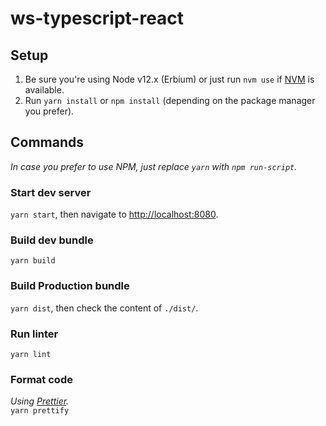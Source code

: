 # ws-typescript-react

## Setup

1. Be sure you're using Node v12.x (Erbium) or just run `nvm use` if [NVM](https://github.com/nvm-sh/nvm) is available.
2. Run `yarn install` or `npm install` (depending on the package manager you prefer).

## Commands
_In case you prefer to use NPM, just replace `yarn` with `npm run-script`._

### Start dev server
`yarn start`, then navigate to [http://localhost:8080](http://localhost:8080).

### Build dev bundle
`yarn build`

### Build Production bundle
`yarn dist`, then check the content of `./dist/`.

### Run linter
`yarn lint`

### Format code
_Using [Prettier](https://prettier.io)._<br />
`yarn prettify`
